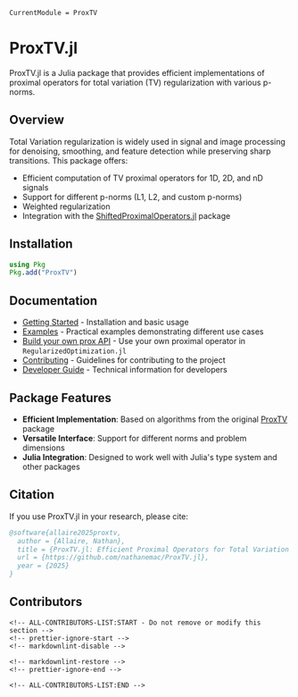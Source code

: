 ```@meta
CurrentModule = ProxTV
```

# ProxTV.jl

ProxTV.jl is a Julia package that provides efficient implementations of proximal operators for total variation (TV) regularization with various p-norms.

## Overview

Total Variation regularization is widely used in signal and image processing for denoising, smoothing, and feature detection while preserving sharp transitions. This package offers:

- Efficient computation of TV proximal operators for 1D, 2D, and nD signals
- Support for different p-norms (L1, L2, and custom p-norms)
- Weighted regularization
- Integration with the [ShiftedProximalOperators.jl](https://github.com/JuliaSmoothOptimizers/ShiftedProximalOperators.jl) package

## Installation

```julia
using Pkg
Pkg.add("ProxTV")
```

## Documentation

- [Getting Started](00-getting-started.md) - Installation and basic usage
- [Examples](10-examples.md) - Practical examples demonstrating different use cases
- [Build your own prox API](20-build-your-own-prox-api.md) - Use your own proximal operator in `RegularizedOptimization.jl`
- [Contributing](90-contributing.md) - Guidelines for contributing to the project
- [Developer Guide](91-developer.md) - Technical information for developers

## Package Features

- **Efficient Implementation**: Based on algorithms from the original [ProxTV](https://github.com/albarji/proxTV) package
- **Versatile Interface**: Support for different norms and problem dimensions
- **Julia Integration**: Designed to work well with Julia's type system and other packages

## Citation

If you use ProxTV.jl in your research, please cite:

```bibtex
@software{allaire2025proxtv,
  author = {Allaire, Nathan},
  title = {ProxTV.jl: Efficient Proximal Operators for Total Variation Regularization},
  url = {https://github.com/nathanemac/ProxTV.jl},
  year = {2025}
}
```

## Contributors

```@raw html
<!-- ALL-CONTRIBUTORS-LIST:START - Do not remove or modify this section -->
<!-- prettier-ignore-start -->
<!-- markdownlint-disable -->

<!-- markdownlint-restore -->
<!-- prettier-ignore-end -->

<!-- ALL-CONTRIBUTORS-LIST:END -->
```
